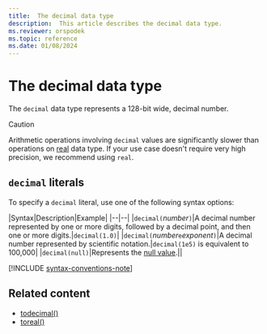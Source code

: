 ```yaml
---
title:  The decimal data type
description:  This article describes the decimal data type.
ms.reviewer: orspodek
ms.topic: reference
ms.date: 01/08/2024
---
```

# The decimal data type

The `decimal` data type represents a 128-bit wide, decimal number.

> [!CAUTION]
> Arithmetic operations involving `decimal` values are significantly slower than operations on [real](real.md) data type.
> If your use case doesn't require very high precision, we recommend using `real`.

## `decimal` literals

To specify a `decimal` literal, use one of the following syntax options:

|Syntax|Description|Example|
|--|--|
|`decimal(`*number*`)`|A decimal number represented by one or more digits, followed by a decimal point, and then one or more digits.|`decimal(1.0)`|
|`decimal(`*number*`e`*exponent*`)`|A decimal number represented by scientific notation.|`decimal(1e5)` is equivalent to 100,000|
|`decimal(null)`|Represents the [null value](null-values.md).||

[!INCLUDE [syntax-conventions-note](../../includes/syntax-conventions-note.md)]

## Related content

* [todecimal()](../todecimal-function.md)
* [toreal()](../todouble-function.md)
